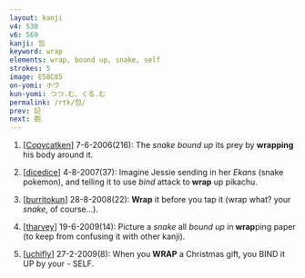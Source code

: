 ```yaml
---
layout: kanji
v4: 530
v6: 569
kanji: 包
keyword: wrap
elements: wrap, bound up, snake, self
strokes: 5
image: E58C85
on-yomi: ホウ
kun-yomi: つつ.む、くる.む
permalink: /rtk/包/
prev: 記
next: 胞
---
```


1) [<a href="http://kanji.koohii.com/profile/Copycatken">Copycatken</a>] 7-6-2006(216): The <em>snake</em> <em>bound up</em> its prey by <strong>wrapping</strong> his body around it.

2) [<a href="http://kanji.koohii.com/profile/dicedice">dicedice</a>] 4-8-2007(37): Imagine Jessie sending in her <em>Ekans</em> (snake pokemon), and telling it to use <em>bind</em> attack to<strong> wrap</strong> up pikachu.

3) [<a href="http://kanji.koohii.com/profile/burritokun">burritokun</a>] 28-8-2008(22): <strong>Wrap</strong> it before you tap it (wrap what? your <em>snake</em>, of course...).

4) [<a href="http://kanji.koohii.com/profile/tharvey">tharvey</a>] 19-6-2009(14): Picture a <em>snake</em> all <em>bound up</em> in<strong> wrap</strong>ping paper (to keep from confusing it with other kanji).

5) [<a href="http://kanji.koohii.com/profile/uchifly">uchifly</a>] 27-2-2009(8): When you<strong> WRAP</strong> a Christmas gift, you BIND it UP by your - SELF.


